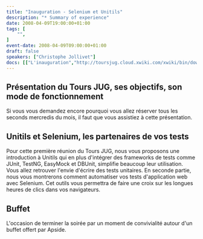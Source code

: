 ```yaml
---
title: "Inauguration - Selenium et Unitils"
description: "* Summary of experience"
date: 2008-04-09T19:00:00+01:00
tags: [
    "",
]
event-date: 2008-04-09T09:00:00+01:00
draft: false
speakers: ["Christophe Jollivet"]
docs: [["L'inauguration","http://toursjug.cloud.xwiki.com/xwiki/bin/download/Meetings/20080409/InaugurationToursJUG.pdf"], ["Unitils et Selenium","Unitils-Selenium.pdf"]]
---
```


## Présentation du Tours JUG, ses objectifs, son mode de fonctionnement

Si vous vous demandez encore pourquoi vous allez réserver tous les seconds mercredis du mois, il faut que vous assistiez à cette présentation. 

## Unitils et Selenium, les partenaires de vos tests

Pour cette première réunion du Tours JUG, nous vous proposons une introduction à Unitils qui en plus d'intégrer des frameworks de tests comme JUnit, TestNG, EasyMock et DBUnit, simplifie beaucoup leur utilisation. Vous allez retrouver l'envie d'écrire des tests unitaires.
En seconde partie, nous vous montrerons comment automatiser vos tests d'application web avec Selenium. Cet outils vous permettra de faire une croix sur les longues heures de clics dans vos navigateurs.

## Buffet

L'occasion de terminer la soirée par un moment de convivialité autour d'un buffet offert par Apside.

